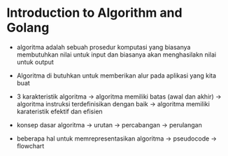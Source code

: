 # Introduction to Algorithm and Golang

- algoritma adalah sebuah prosedur komputasi yang biasanya membutuhkan nilai untuk input dan biasanya akan menghasilakn nilai untuk output
- Algoritma di butuhkan untuk memberikan alur pada aplikasi yang kita buat
- 3 karakteristik algoritma
  -> algoritma memiliki batas (awal dan akhir)
  -> algoritma instruksi terdefinisikan dengan baik
  -> algoritma memiliki karateristik efektif dan efisien

- konsep dasar algoritma
  -> urutan 
  -> percabangan
  -> perulangan

- beberapa hal untuk memrepresentasikan algoritma
  -> pseudocode
  -> flowchart